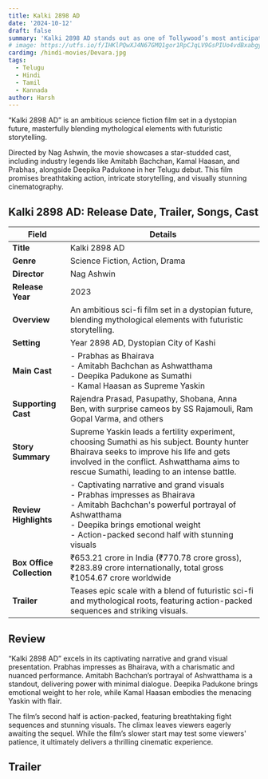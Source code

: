 ```yaml
---
title: Kalki 2898 AD
date: '2024-10-12'
draft: false
summary: 'Kalki 2898 AD stands out as one of Tollywood’s most anticipated and successful movies of 2024. '
# image: https://utfs.io/f/IHKlPQwXJ4N67GMQ1gor1RpCJqLV9GsPIUo4vdBxabgyeAjF
cardimg: /hindi-movies/Devara.jpg
tags:
  - Telugu
  - Hindi
  - Tamil
  - Kannada
author: Harsh
---
```


“Kalki 2898 AD” is an ambitious science fiction film set in a dystopian future, masterfully blending mythological elements with futuristic storytelling. 

Directed by Nag Ashwin, the movie showcases a star-studded cast, including industry legends like Amitabh Bachchan, Kamal Haasan, and Prabhas, alongside Deepika Padukone in her Telugu debut. This film promises breathtaking action, intricate storytelling, and visually stunning cinematography.

## Kalki 2898 AD: Release Date, Trailer, Songs, Cast

| **Field**               | **Details**                                                                                                                                                       |
|-------------------------|-------------------------------------------------------------------------------------------------------------------------------------------------------------------|
| **Title**               | Kalki 2898 AD                                                                                                                                                   |
| **Genre**               | Science Fiction, Action, Drama                                                                                                                                 |
| **Director**            | Nag Ashwin                                                                                                                                                      |
| **Release Year**        | 2023                                                                                                                                                             |
| **Overview**            | An ambitious sci-fi film set in a dystopian future, blending mythological elements with futuristic storytelling.                                                |
| **Setting**             | Year 2898 AD, Dystopian City of Kashi                                                                                                                          |
| **Main Cast**           | - Prabhas as Bhairava<br>- Amitabh Bachchan as Ashwatthama<br>- Deepika Padukone as Sumathi<br>- Kamal Haasan as Supreme Yaskin                                   |
| **Supporting Cast**     | Rajendra Prasad, Pasupathy, Shobana, Anna Ben, with surprise cameos by SS Rajamouli, Ram Gopal Varma, and others                                                 |
| **Story Summary**       | Supreme Yaskin leads a fertility experiment, choosing Sumathi as his subject. Bounty hunter Bhairava seeks to improve his life and gets involved in the conflict. Ashwatthama aims to rescue Sumathi, leading to an intense battle. |
| **Review Highlights**   | - Captivating narrative and grand visuals<br>- Prabhas impresses as Bhairava<br>- Amitabh Bachchan's powerful portrayal of Ashwatthama<br>- Deepika brings emotional weight<br>- Action-packed second half with stunning visuals |
| **Box Office Collection** | ₹653.21 crore in India (₹770.78 crore gross), ₹283.89 crore internationally, total gross ₹1054.67 crore worldwide                                             |
| **Trailer**             | Teases epic scale with a blend of futuristic sci-fi and mythological roots, featuring action-packed sequences and striking visuals.                               |

## Review

“Kalki 2898 AD” excels in its captivating narrative and grand visual presentation. Prabhas impresses as Bhairava, with a charismatic and nuanced performance. Amitabh Bachchan’s portrayal of Ashwatthama is a standout, delivering power with minimal dialogue. Deepika Padukone brings emotional weight to her role, while Kamal Haasan embodies the menacing Yaskin with flair.

The film’s second half is action-packed, featuring breathtaking fight sequences and stunning visuals. The climax leaves viewers eagerly awaiting the sequel. While the film’s slower start may test some viewers' patience, it ultimately delivers a thrilling cinematic experience.

## Trailer